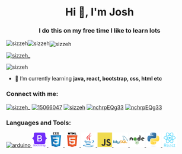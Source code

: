 <h1 align="center">Hi 👋, I'm Josh</h1>
<h3 align="center">I do this on my free time I like to learn lots</h3>
<p><img align="left" src="https://github-readme-stats.vercel.app/api?username=sizzeh&show_icons=true&locale=en" alt="sizzeh" /></p>
<p><img align="left" src="https://github-readme-stats.vercel.app/api/top-langs?username=sizzeh&show_icons=true&locale=en&layout=compact" alt="sizzeh" /></p>
<p><img align="center" src="https://github-readme-streak-stats.herokuapp.com/?user=sizzeh&" alt="sizzeh" /></p>

<p align="left"> <a href="https://twitter.com/sizzeh_" target="blank"><img src="https://img.shields.io/twitter/follow/sizzeh_?logo=twitter&style=for-the-badge" alt="sizzeh_" /></a> </p>

<p align="left"> <img src="https://komarev.com/ghpvc/?username=sizzeh&label=Profile%20views&color=0e75b6&style=flat" alt="sizzeh" /> </p>

- 🌱 I’m currently learning **java, react, bootstrap, css, html etc**

<h3 align="left">Connect with me:</h3>
<p align="left">
<a href="https://twitter.com/sizzeh_" target="blank"><img align="center" src="https://raw.githubusercontent.com/rahuldkjain/github-profile-readme-generator/master/src/images/icons/Social/twitter.svg" alt="sizzeh_" height="30" width="40" /></a>
<a href="https://stackoverflow.com/users/15066047" target="blank"><img align="center" src="https://raw.githubusercontent.com/rahuldkjain/github-profile-readme-generator/master/src/images/icons/Social/stack-overflow.svg" alt="15066047" height="30" width="40" /></a>
<a href="https://www.youtube.com/channel/UCiTMILKws2i095t-u9WIADQ" target="blank"><img align="center" src="https://raw.githubusercontent.com/rahuldkjain/github-profile-readme-generator/master/src/images/icons/Social/youtube.svg" alt="sizzeh" height="30" width="40" /></a>
<a href="https://discord.gg/nchrpEQg33" target="blank"><img align="center" src="https://raw.githubusercontent.com/rahuldkjain/github-profile-readme-generator/master/src/images/icons/Social/discord.svg" alt="nchrpEQg33" height="30" width="40" /></a>
<a href="https://open.spotify.com/user/5t8a7vwejrt8ei0qq8fauylrx" target="blank"><img align="center" src="https://raw.githubusercontent.com/rahuldkjain/github-profile-readme-generator/master/src/images/icons/Social/spotify.svg" alt="nchrpEQg33" height="30" width="40" /></a>
</p>

<h3 align="left">Languages and Tools:</h3>
<p align="left"> <a href="https://www.arduino.cc/" target="_blank"> <img src="https://cdn.worldvectorlogo.com/logos/arduino-1.svg" alt="arduino" width="40" height="40"/> </a> <a href="https://getbootstrap.com" target="_blank"> <img src="https://raw.githubusercontent.com/devicons/devicon/master/icons/bootstrap/bootstrap-plain-wordmark.svg" alt="bootstrap" width="40" height="40"/> </a> <a href="https://www.w3schools.com/css/" target="_blank"> <img src="https://raw.githubusercontent.com/devicons/devicon/master/icons/css3/css3-original-wordmark.svg" alt="css3" width="40" height="40"/> </a> <a href="https://www.w3.org/html/" target="_blank"> <img src="https://raw.githubusercontent.com/devicons/devicon/master/icons/html5/html5-original-wordmark.svg" alt="html5" width="40" height="40"/> </a> <a href="https://www.java.com" target="_blank"> <img src="https://raw.githubusercontent.com/devicons/devicon/master/icons/java/java-original.svg" alt="java" width="40" height="40"/> </a> <a href="https://developer.mozilla.org/en-US/docs/Web/JavaScript" target="_blank"> <img src="https://raw.githubusercontent.com/devicons/devicon/master/icons/javascript/javascript-original.svg" alt="javascript" width="40" height="40"/> </a> <a href="https://www.mysql.com/" target="_blank"> <img src="https://raw.githubusercontent.com/devicons/devicon/master/icons/mysql/mysql-original-wordmark.svg" alt="mysql" width="40" height="40"/> </a> <a href="https://nodejs.org" target="_blank"> <img src="https://raw.githubusercontent.com/devicons/devicon/master/icons/nodejs/nodejs-original-wordmark.svg" alt="nodejs" width="40" height="40"/> </a> <a href="https://www.python.org" target="_blank"> <img src="https://raw.githubusercontent.com/devicons/devicon/master/icons/python/python-original.svg" alt="python" width="40" height="40"/> </a> <a href="https://reactjs.org/" target="_blank"> <img src="https://raw.githubusercontent.com/devicons/devicon/master/icons/react/react-original-wordmark.svg" alt="react" width="40" height="40"/> </a> </p>
